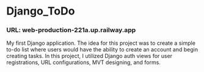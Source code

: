# Django_ToDo
### URL: web-production-221a.up.railway.app

My first Django application. The idea for this project was to create a simple to-do list where users would have the ability to create an account and begin creating tasks. In this project, I utilized Django auth views for user registrations, URL configurations, MVT designing, and forms.
